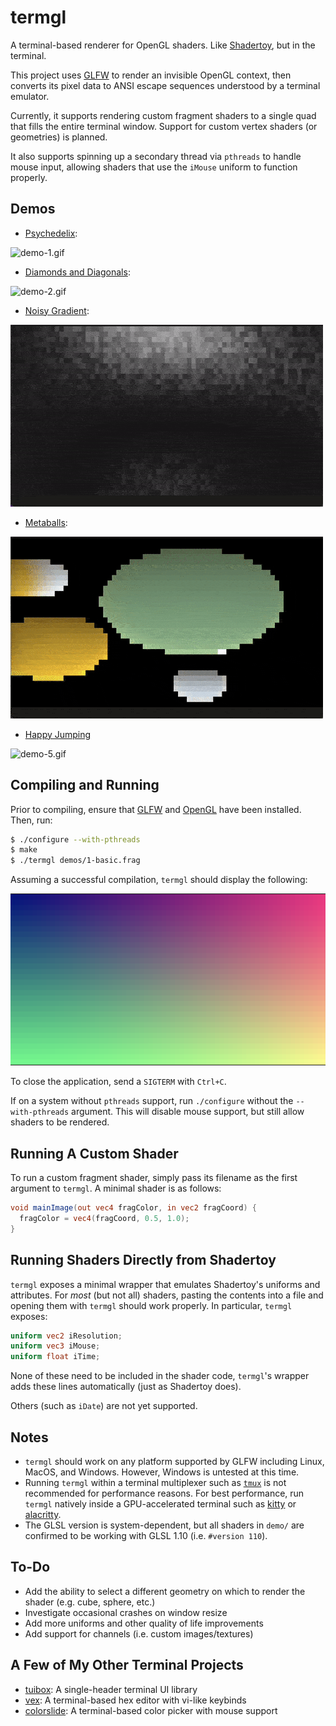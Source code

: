 # termgl

A terminal-based renderer for OpenGL shaders.  Like [Shadertoy](https://shadertoy.com), but in the terminal.

This project uses [GLFW](https://www.glfw.org) to render an invisible OpenGL context, then converts its pixel data to ANSI escape sequences understood by a terminal emulator.

Currently, it supports rendering custom fragment shaders to a single quad that fills the entire terminal window.  Support for custom vertex shaders (or geometries) is planned.

It also supports spinning up a secondary thread via `pthreads` to handle mouse input, allowing shaders that use the `iMouse` uniform to function properly.

## Demos

- [Psychedelix](https://www.shadertoy.com/view/MdsXDM):

![demo-1.gif](https://github.com/Cubified/termgl/raw/main/img/demo-1.gif)

- [Diamonds and Diagonals](https://www.shadertoy.com/view/DtyXDR):

![demo-2.gif](https://github.com/Cubified/termgl/raw/main/img/demo-2.gif)

- [Noisy Gradient](https://andrewlrussell.com):

![demo-3.gif](https://github.com/Cubified/termgl/raw/main/img/demo-3.gif)

- [Metaballs](https://www.shadertoy.com/view/ld2GRz):

![demo-4.gif](https://github.com/Cubified/termgl/raw/main/img/demo-4.gif)

- [Happy Jumping](https://www.shadertoy.com/view/3lsSzf)

![demo-5.gif](https://github.com/Cubified/termgl/raw/main/img/demo-5.gif)

## Compiling and Running

Prior to compiling, ensure that [GLFW](https://www.glfw.org) and [OpenGL](https://opengl.org) have been installed.  Then, run:

```sh
$ ./configure --with-pthreads
$ make
$ ./termgl demos/1-basic.frag
```

Assuming a successful compilation, `termgl` should display the following:

![basic.png](https://github.com/Cubified/termgl/raw/main/img/basic.png)

To close the application, send a `SIGTERM` with `Ctrl+C`.

If on a system without `pthreads` support, run `./configure` without the `--with-pthreads` argument.  This will disable mouse support, but still allow shaders to be rendered.

## Running A Custom Shader

To run a custom fragment shader, simply pass its filename as the first argument to `termgl`.  A minimal shader is as follows:

```glsl
void mainImage(out vec4 fragColor, in vec2 fragCoord) {
  fragColor = vec4(fragCoord, 0.5, 1.0);
}
```

## Running Shaders Directly from Shadertoy

`termgl` exposes a minimal wrapper that emulates Shadertoy's uniforms and attributes.  For *most* (but not all) shaders, pasting the contents into a file and opening them with `termgl` should work properly.  In particular, `termgl` exposes:

```glsl
uniform vec2 iResolution;
uniform vec3 iMouse;
uniform float iTime;
```

None of these need to be included in the shader code, `termgl`'s wrapper adds these lines automatically (just as Shadertoy does).

Others (such as `iDate`) are not yet supported.

## Notes

- `termgl` should work on any platform supported by GLFW including Linux, MacOS, and Windows.  However, Windows is untested at this time.
- Running `termgl` within a terminal multiplexer such as [`tmux`](https://github.com/tmux/tmux) is not recommended for performance reasons.  For best performance, run `termgl` natively inside a GPU-accelerated terminal such as [kitty](https://sw.kovidgoyal.net/kitty) or [alacritty](https://github.com/alacritty/alacritty).
- The GLSL version is system-dependent, but all shaders in `demo/` are confirmed to be working with GLSL 1.10 (i.e. `#version 110`).

## To-Do

- Add the ability to select a different geometry on which to render the shader (e.g. cube, sphere, etc.)
- Investigate occasional crashes on window resize
- Add more uniforms and other quality of life improvements
- Add support for channels (i.e. custom images/textures)

## A Few of My Other Terminal Projects

- [tuibox](https://github.com/Cubified/tuibox):  A single-header terminal UI library
- [vex](https://github.com/Cubified/vex):  A terminal-based hex editor with vi-like keybinds
- [colorslide](https://github.com/Cubified/colorslide):  A terminal-based color picker with mouse support
